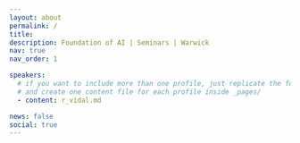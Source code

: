 ```yaml
---
layout: about
permalink: /
title:
description: Foundation of AI | Seminars | Warwick
nav: true
nav_order: 1

speakers:
  # if you want to include more than one profile, just replicate the following block
  # and create one content file for each profile inside _pages/
  - content: r_vidal.md

news: false
social: true
---
```

